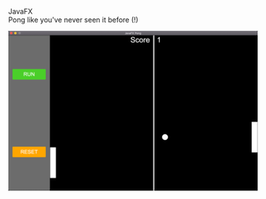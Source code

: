 JavaFX<br>Pong like you've never seen it before (!)

![alt text](https://github.com/RomainCrispini/Pong/blob/master/PongCover.png?raw=true)
